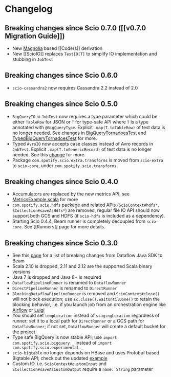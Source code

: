 # Changelog

## Breaking changes since Scio 0.7.0 ([[v0.7.0 Migration Guide]])

- New [Magnolia](https://github.com/propensive/magnolia) based [[Coders]] derivation
- New [[ScioIO]] replaces `TestIO[T]` to simplify IO implementation and stubbing in `JobTest`

## Breaking changes since Scio 0.6.0

- `scio-cassandra2` now requires Cassandra 2.2 instead of 2.0

## Breaking changes since Scio 0.5.0

- `BigQueryIO` in `JobTest` now requires a type parameter which could be either `TableRow` for JSON or `T` for type-safe API where `T` is a type annotated with `@BigQueryType`. Explicit `.map(T.toTableRow)` of test data is no longer needed. See changes in [BigQueryTornadoesTest](https://github.com/spotify/scio/commit/6ded455ba7506e619c484a05db5746cbee6d4dcd#diff-0d0a594c72b702523d4ad2e740253dcc) and [TypedBigQueryTornadoesTest](https://github.com/spotify/scio/commit/6ded455ba7506e619c484a05db5746cbee6d4dcd?diff=split#diff-0aae85e1d761a72c5ab1587fcc797b12) for more.
- Typed `AvroIO` now accepts case classes instead of Avro records in `JobTest`. Explicit `.map(T.toGenericRecord)` of test data is no longer needed. See this [change](https://github.com/spotify/scio/commit/19fee4716f71827ac4affbd23d753bc074c529b8) for more.
- Package `com.spotify.scio.extra.transforms` is moved from `scio-extra` to `scio-core`, under `com.spotify.scio.transforms`.

## Breaking changes since Scio 0.4.0

- Accumulators are replaced by the new metrics API, see [MetricsExample.scala](https://github.com/spotify/scio/blob/master/scio-examples/src/main/scala/com/spotify/scio/examples/extra/MetricsExample.scala) for more
- `com.spotify.scio.hdfs` package and related APIs (`ScioContext#hdfs*`, `SCollection#saveAsHdfs*`) are removed, regular file IO API should now support both GCS and HDFS (if `scio-hdfs` is included as a dependency).
- Starting Scio 0.4.4, Beam runner is completely decoupled from `scio-core`. See [[Runners]] page for more details.

## Breaking changes since Scio 0.3.0

- See this [page](https://cloud.google.com/dataflow/release-notes/release-notes-java-2) for a list of breaking changes from Dataflow Java SDK to Beam
- Scala 2.10 is dropped, 2.11 and 2.12 are the supported Scala binary versions
- Java 7 is dropped and Java 8+ is required
- `DataflowPipelineRunner` is renamed to `DataflowRunner`
- `DirectPipelineRunner` is renamed to `DirectRunner`
- `BlockingDataflowPipelineRunner` is removed and `ScioContext#close()` will not block execution; use `sc.close().waitUntilDone()` to retain the blocking behavior, i.e. if you launch job from an orchestration engine like [Airflow](https://airflow.apache.org/) or [Luigi](https://github.com/spotify/luigi)
- You should set `tempLocation` instead of `stagingLocation` regardless of runner; set it to a local path for `DirectRunner` or a GCS path for `DataflowRunner`; if not set, `DataflowRunner` will create a default bucket for the project
- Type safe BigQuery is now stable API; use `import com.spotify.scio.bigquery._` instead of `import com.spotify.scio.experimental._`
- `scio-bigtable` no longer depends on HBase and uses Protobuf based Bigtable API; check out the updated [example](https://github.com/spotify/scio/blob/master/scio-examples/src/main/scala/com/spotify/scio/examples/extra/BigtableExample.scala)
- Custom IO, i.e. `ScioContext#customInput` and `SCollection#saveAsCustomOutput` require a `name: String` parameter